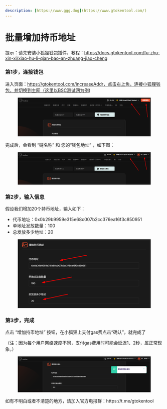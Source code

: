 ```yaml
---
description: [https://www.ggg.dog](https://www.gtokentool.com/)
---
```


# 批量增加持币地址

提示：请先安装小狐狸钱包插件，教程：https://docs.gtokentool.com/fu-zhu-xin-xi/xiao-hu-li-qian-bao-an-zhuang-jiao-cheng
### 第1步，连接钱包

进入页面：https://gtokentool.com/increaseAddr，点击右上角，连接小狐狸钱包，并切换到主网（这里以BSC测试网为例)
<figure><img src="../.gitbook/assets/image (91).png" alt=""><figcaption></figcaption></figure>

完成后，会看到 “链名称” 和 您的“钱包地址” ，如下图：

<figure><img src="../.gitbook/assets/image (92).png" alt=""><figcaption></figcaption></figure>

### 第2步，输入信息

假设我们增加20个持币地址，输入如下：

* 代币地址：0x0b29b9959e315e68c007b2cc376ea16f3c850951
* 单地址发放数量：100
* 总发放多少地址：20

<figure><img src="../.gitbook/assets/image (95).png" alt=""><figcaption></figcaption></figure>

### 第3步，完成

点击 “增加持币地址” 按钮，在小狐狸上支付gas费点击“确认”，就完成了

（注：因为每个用户网络速度不同，支付gas费用时可能会延迟1、2秒，属正常现象。）

<figure><img src="../.gitbook/assets/image (96).png" alt=""><figcaption></figcaption></figure>
如有不明白或者不清楚的地方，请加入官方电报群：https://t.me/gtokentool
